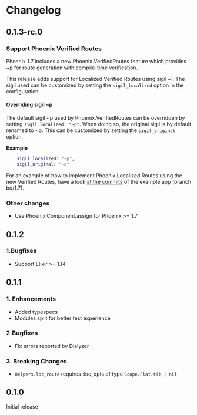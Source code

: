# Changelog
## 0.1.3-rc.0
### Support Phoenix Verified Routes
Phoenix 1.7 includes a new Phoenix.VerifiedRoutes feature which
provides ~p for route generation with compile-time verification.

This release adds support for Localized Verified Routes using
sigil ~l. The sigil used can be customized by setting the `sigil_localized`
option in the configuration.

#### Overriding sigil ~p
The default sigil ~p used by Phoenix.VerifiedRoutes can be
overridden by setting `sigil_localized: "~p"`. When doing so, the original
sigil is by default renamed to ~o. This can be customized by setting
the `sigil_original` option.

**Example**
```elixir
    sigil_localized: "~p",
    sigil_original: "~q"
```

For an example of how to implement Phoenix Localized Routes using the
new Verified Routes, have a look [at the commits](https://github.com/BartOtten/phoenix_localized_routes_example/compare/bo/phx1.7?expand=1) of the example app (branch bo/1.7).

### Other changes
* Use Phoenix.Component.assign for Phoenix >= 1.7

## 0.1.2
### 1.Bugfixes
* Support Elixir >= 1.14

## 0.1.1

### 1. Enhancements
* Added typespecs
* Modules split for better test experience

### 2.Bugfixes
* Fix errors reported by Dialyzer

### 3. Breaking Changes
* `Helpers.loc_route` requires :loc_opts of type `Scope.Flat.t() | nil`

## 0.1.0

Initial release
